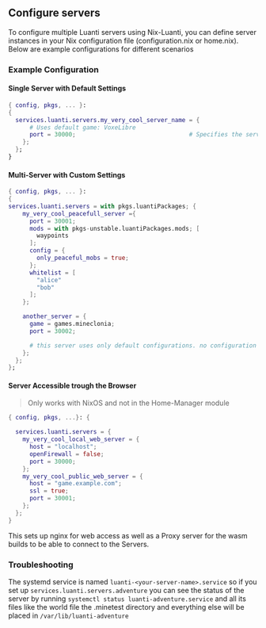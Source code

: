 ## Configure servers

To configure multiple Luanti servers using Nix-Luanti, you can define server instances in your Nix configuration file (configuration.nix or home.nix). Below are example configurations for different scenarios

### Example Configuration

#### Single Server with Default Settings

```nix
{ config, pkgs, ... }:
{
  services.luanti.servers.my_very_cool_server_name = {
      # Uses default game: VoxeLibre
      port = 30000;                                # Specifies the server port
    };
  };
}
```

#### Multi-Server with Custom Settings

```nix
{ config, pkgs, ... }:
{
services.luanti.servers = with pkgs.luantiPackages; {
    my_very_cool_peacefull_server ={
      port = 30001;
      mods = with pkgs-unstable.luantiPackages.mods; [
        waypoints
      ];
      config = {
        only_peaceful_mobs = true;
      };
      whitelist = [
        "alice"
        "bob"
      ];
    };

    another_server = {
      game = games.mineclonia;
      port = 30002;

      # this server uses only default configurations. no configuration is inherited from other servers.
    };
  };
};

```

#### Server Accessible trough the Browser

> Only works with NixOS and not in the Home-Manager module

```nix
{ config, pkgs, ...}: {

  services.luanti.servers = {
    my_very_cool_local_web_server = {
      host = "localhost";
      openFirewall = false;
      port = 30000;
    };
    my_very_cool_public_web_server = {
      host = "game.example.com";
      ssl = true;
      port = 30001;
    };
  };
}
```

This sets up nginx for web access as well as a Proxy server for the wasm builds to be able to connect to the Servers.

### Troubleshooting

The systemd service is named `luanti-<your-server-name>.service` so if you set up `services.luanti.servers.adventure` you can see the status of the server by running `systemctl status luanti-adventure.service` and all its files like the world file the .minetest directory and everything else will be placed in `/var/lib/luanti-adventure`
